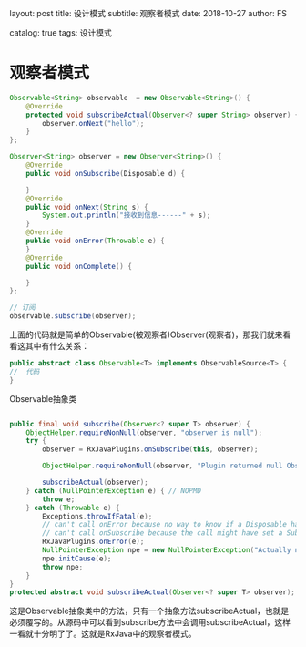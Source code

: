 layout:     post
title:     设计模式
subtitle:   观察者模式
date:       2018-10-27
author:     FS

catalog: true
tags: 设计模式

# 观察者模式

```Java
Observable<String> observable  = new Observable<String>() {
    @Override
    protected void subscribeActual(Observer<? super String> observer) {
        observer.onNext("hello");
    }
};

Observer<String> observer = new Observer<String>() {
    @Override
    public void onSubscribe(Disposable d) {

    }
    @Override
    public void onNext(String s) {
        System.out.println("接收到信息------" + s);
    }
    @Override
    public void onError(Throwable e) {
    }
    @Override
    public void onComplete() {

    }
};

// 订阅
observable.subscribe(observer);
```
上面的代码就是简单的Observable(被观察者)Observer(观察者)，那我们就来看看这其中有什么关系：

```Java
public abstract class Observable<T> implements ObservableSource<T> {
//  代码
}
```
Observable抽象类

```Java

public final void subscribe(Observer<? super T> observer) {
    ObjectHelper.requireNonNull(observer, "observer is null");
    try {
        observer = RxJavaPlugins.onSubscribe(this, observer);

        ObjectHelper.requireNonNull(observer, "Plugin returned null Observer");

        subscribeActual(observer);
    } catch (NullPointerException e) { // NOPMD
        throw e;
    } catch (Throwable e) {
        Exceptions.throwIfFatal(e);
        // can't call onError because no way to know if a Disposable has been set or not
        // can't call onSubscribe because the call might have set a Subscription already
        RxJavaPlugins.onError(e);
        NullPointerException npe = new NullPointerException("Actually not, but can't throw other exceptions due to RS");
        npe.initCause(e);
        throw npe;
    }
}
protected abstract void subscribeActual(Observer<? super T> observer);
```
这是Observable抽象类中的方法，只有一个抽象方法subscribeActual，也就是必须覆写的。从源码中可以看到subscribe方法中会调用subscribeActual，这样一看就十分明了了。这就是RxJava中的观察者模式。
